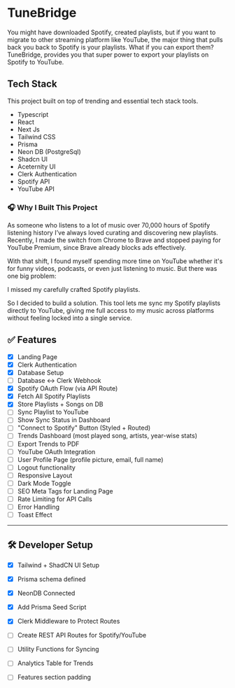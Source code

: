 # TuneBridge
You might have downloaded Spotify, created playlists, but if you want to migrate to other streaming platform like YouTube, the major thing that pulls back you back to Spotify is your playlists. What if you can export them? TuneBridge, provides you that super power to export your playlists on Spotify to YouTube. 

## Tech Stack 
This project built on top of trending and essential tech stack tools. 
- Typescript
- React
- Next Js
- Tailwind CSS
- Prisma
- Neon DB (PostgreSql)
- Shadcn UI
- Aceternity UI
- Clerk Authentication
- Spotify API
- YouTube API

### 🎧 Why I Built This Project
As someone who listens to a lot of music over 70,000 hours of Spotify listening history I’ve always loved curating and discovering new playlists. Recently, I made the switch from Chrome to Brave and stopped paying for YouTube Premium, since Brave already blocks ads effectively.

With that shift, I found myself spending more time on YouTube whether it's for funny videos, podcasts, or even just listening to music. But there was one big problem:

I missed my carefully crafted Spotify playlists.

So I decided to build a solution.
This tool lets me sync my Spotify playlists directly to YouTube, giving me full access to my music across platforms without feeling locked into a single service.



<!-- ## Database Schema 
┌────────────────────────────┐
│          User              │
├────────────────────────────┤
│ id: String (PK)            │
│ clerkId: String (U)        │
│ email: String (U)          │
│ username: String (U)       │
│ fullName: String?          │
│ imageUrl: String?          │
│ spotifyUserId: String?     │
│ createdAt: DateTime        │
│ updatedAt: DateTime        │
├────────────────────────────┤
│ playlists: Playlist[]      │
│ listeningHistory:          │
│   ListeningHistory[]       │
└────────────────────────────┘
             ▲
             │ 1
             │
             │
             ▼
┌────────────────────────────┐
│        Playlist            │
├────────────────────────────┤
│ id: String (PK)            │
│ userId: String (FK)        │
│ name: String               │
│ source: String             │
│ destination: String        │
│ status: String             │
│ songCount: Int             │
│ spotifyPlaylistId: String? │
│ createdAt: DateTime        │
├────────────────────────────┤
│ songs: Song[]              │
└────────────────────────────┘
             ▲
             │ 1
             │
             ▼
┌────────────────────────────┐
│          Song              │
├────────────────────────────┤
│ id: String (PK)            │
│ playlistId: String (FK)    │
│ title: String              │
│ artist: String             │
│ album: String?             │
│ duration: Int?             │
│ sourceUrl: String?         │
│ order: Int                 │
│ spotifyTrackId: String?    │
│ createdAt: DateTime        │
├────────────────────────────┤
│ listeningHistory:          │
│   ListeningHistory[]       │
└────────────────────────────┘
             ▲
             │ 1
             │
             ▼
┌────────────────────────────┐
│    ListeningHistory        │
├────────────────────────────┤
│ id: String (PK)            │
│ songId: String (FK)        │
│ userId: String (FK)        │
│ listenedAt: DateTime       │
└────────────────────────────┘
 -->


## ✅ Features

- [x] Landing Page  
- [x] Clerk Authentication  
- [x] Database Setup  
- [ ] Database <-> Clerk Webhook  
- [x] Spotify OAuth Flow (via API Route)  
- [x] Fetch All Spotify Playlists  
- [x] Store Playlists + Songs on DB  
- [ ] Sync Playlist to YouTube  
- [ ] Show Sync Status in Dashboard  
- [ ] "Connect to Spotify" Button (Styled + Routed)  
- [ ] Trends Dashboard (most played song, artists, year-wise stats)  
- [ ] Export Trends to PDF  
- [ ] YouTube OAuth Integration  
- [ ] User Profile Page (profile picture, email, full name)  
- [ ] Logout functionality  
- [ ] Responsive Layout  
- [ ] Dark Mode Toggle  
- [ ] SEO Meta Tags for Landing Page  
- [ ] Rate Limiting for API Calls  
- [ ] Error Handling  
- [ ] Toast Effect

---

## 🛠️ Developer Setup

- [x] Tailwind + ShadCN UI Setup  
- [x] Prisma schema defined  
- [x] NeonDB Connected  
- [x] Add Prisma Seed Script  
- [x] Clerk Middleware to Protect Routes  
- [ ] Create REST API Routes for Spotify/YouTube  
- [ ] Utility Functions for Syncing  
- [ ] Analytics Table for Trends  


- [ ] Features section padding 
